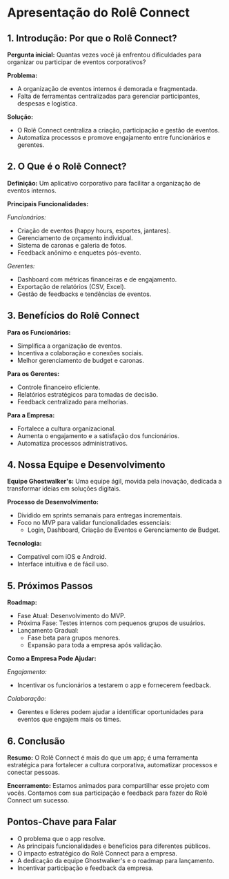 # Apresentação do Rolê Connect

## 1. Introdução: Por que o Rolê Connect?

**Pergunta inicial:**
Quantas vezes você já enfrentou dificuldades para organizar ou participar de eventos corporativos?

**Problema:**
- A organização de eventos internos é demorada e fragmentada.
- Falta de ferramentas centralizadas para gerenciar participantes, despesas e logística.

**Solução:**
- O Rolê Connect centraliza a criação, participação e gestão de eventos.
- Automatiza processos e promove engajamento entre funcionários e gerentes.

## 2. O Que é o Rolê Connect?

**Definição:**
Um aplicativo corporativo para facilitar a organização de eventos internos.

**Principais Funcionalidades:**

*Funcionários:*
- Criação de eventos (happy hours, esportes, jantares).
- Gerenciamento de orçamento individual.
- Sistema de caronas e galeria de fotos.
- Feedback anônimo e enquetes pós-evento.

*Gerentes:*
- Dashboard com métricas financeiras e de engajamento.
- Exportação de relatórios (CSV, Excel).
- Gestão de feedbacks e tendências de eventos.

## 3. Benefícios do Rolê Connect

**Para os Funcionários:**
- Simplifica a organização de eventos.
- Incentiva a colaboração e conexões sociais.
- Melhor gerenciamento de budget e caronas.

**Para os Gerentes:**
- Controle financeiro eficiente.
- Relatórios estratégicos para tomadas de decisão.
- Feedback centralizado para melhorias.

**Para a Empresa:**
- Fortalece a cultura organizacional.
- Aumenta o engajamento e a satisfação dos funcionários.
- Automatiza processos administrativos.

## 4. Nossa Equipe e Desenvolvimento

**Equipe Ghostwalker's:**
Uma equipe ágil, movida pela inovação, dedicada a transformar ideias em soluções digitais.

**Processo de Desenvolvimento:**
- Dividido em sprints semanais para entregas incrementais.
- Foco no MVP para validar funcionalidades essenciais:
  - Login, Dashboard, Criação de Eventos e Gerenciamento de Budget.

**Tecnologia:**
- Compatível com iOS e Android.
- Interface intuitiva e de fácil uso.

## 5. Próximos Passos

**Roadmap:**
- Fase Atual: Desenvolvimento do MVP.
- Próxima Fase: Testes internos com pequenos grupos de usuários.
- Lançamento Gradual:
  - Fase beta para grupos menores.
  - Expansão para toda a empresa após validação.

**Como a Empresa Pode Ajudar:**

*Engajamento:*
- Incentivar os funcionários a testarem o app e fornecerem feedback.

*Colaboração:*
- Gerentes e líderes podem ajudar a identificar oportunidades para eventos que engajem mais os times.

## 6. Conclusão

**Resumo:**
O Rolê Connect é mais do que um app; é uma ferramenta estratégica para fortalecer a cultura corporativa, automatizar processos e conectar pessoas.

**Encerramento:**
Estamos animados para compartilhar esse projeto com vocês. Contamos com sua participação e feedback para fazer do Rolê Connect um sucesso.

## Pontos-Chave para Falar

- O problema que o app resolve.
- As principais funcionalidades e benefícios para diferentes públicos.
- O impacto estratégico do Rolê Connect para a empresa.
- A dedicação da equipe Ghostwalker's e o roadmap para lançamento.
- Incentivar participação e feedback da empresa.
